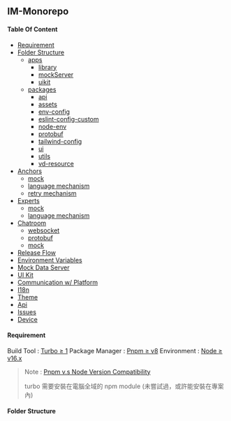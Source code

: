 ## IM-Monorepo

#### Table Of Content
- [Requirement](#Requirement)
- [Folder Structure](#FolderStructure)
  - [apps](#Summary)
    - [library](#Summary)
    - [mockServer](#Summary)
    - [uikit](#Summary)
  - [packages](#Summary)
    - [api](#Summary)
    - [assets](#Summary)
    - [env-config](#Summary)
    - [eslint-config-custom](#Summary)
    - [node-env](#Summary)
    - [protobuf](#Summary)
    - [tailwind-config](#Summary)
    - [ui](#Summary)
    - [utils](#Summary)
    - [vd-resource](#Summary)
- [Anchors](#Roadmap)
  - [mock](#Roadmap)
  - [language mechanism](#Roadmap)
  - [retry mechanism](#Roadmap)
- [Experts](#Roadmap)
  - [mock](#Roadmap)
  - [language mechanism](#Roadmap)
- [Chatroom](#Roadmap)
  - [websocket](#Roadmap)
  - [protobuf](#Roadmap)
  - [mock](#Roadmap)
- [Release Flow](#Features)
- [Environment Variables](#Usage)
- [Mock Data Server](#Configuration)
- [UI Kit](#Configuration)
- [Communication w/ Platform](#Example)
- [I18n](#About)
- [Theme](#Roadmap)
- [Api](#Roadmap)
- [Issues](#Roadmap)
- [Device](#Roadmap)

#### <a name='Requirement'></a>Requirement 

Build Tool : [Turbo ≥ 1](https://turbo.build/repo)
Package Manager : [Pnpm ≥ v8](https://pnpm.io)
Environment : [Node ≥ v16.x](https://nodejs.org/en)

> Note :
> [Pnpm v.s Node Version Compatibility](https://pnpm.io/zh-TW/installation#compatibility)
>
> turbo 需要安裝在電腦全域的 npm module 
> (未嘗試過，或許能安裝在專案內)

#### <a name='FolderStructure'></a>Folder Structure 